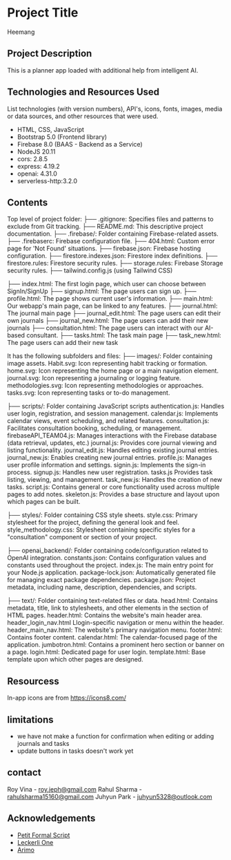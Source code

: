 # Project Title
Heemang


## Project Description
This is a planner app loaded with additional help from intelligent AI.

## Technologies and Resources Used
List technologies (with version numbers), API's, icons, fonts, images, media or data sources, and other resources that were used.
* HTML, CSS, JavaScript
* Bootstrap 5.0 (Frontend library)
* Firebase 8.0 (BAAS - Backend as a Service)
* NodeJS 20.11
* cors: 2.8.5
* express: 4.19.2
* openai: 4.31.0
* serverless-http:3.2.0

## Contents
 Top level of project folder: 
├── .gitignore: Specifies files and patterns to exclude from Git tracking.
├── README.md: This descriptive project documentation.
├── .firebase/: Folder containing Firebase-related assets.
├── .firebaserc: Firebase configuration file.
├── 404.html: Custom error page for 'Not Found' situations.
├── firebase.json: Firebase hosting configuration.
├── firestore.indexes.json: Firestore index definitions.
├── firestore.rules: Firestore security rules.
├── storage.rules: Firebase Storage security rules.
├── tailwind.config.js (using Tailwind CSS)

├── index.html: The first login page, which user can choose between SignIn/SignUp
├── signup.html: The page users can sign up.
├── profile.html: The page shows current user's information.
├── main.html: Our webapp's main page, can be linked to any features.
├── journal.html: The journal main page
├── journal_edit.html: The page users can edit their own journals
├── journal_new.html: The page users can add their new journals
├── consultation.html: The page users can interact with our AI-based consultant.
├── tasks.html: The task main page
├── task_new.html: The page users can add their new task

It has the following subfolders and files:
├── images/: Folder containing image assets.
	Habit.svg: Icon representing habit tracking or formation.
	home.svg: Icon representing the home page or a main navigation element.
	journal.svg: Icon representing a journaling or logging feature.
	methodologies.svg: Icon representing methodologies or approaches.
	tasks.svg: Icon representing tasks or to-do management.

├── scripts/: Folder containing JavaScript scripts
	authentication.js: Handles user login, registration, and session management.
	calendar.js: Implements calendar views, event scheduling, and related features.
	consultation.js: Facilitates consultation booking, scheduling, or management.
	firebaseAPI_TEAM04.js: Manages interactions with the Firebase database (data retrieval, updates, etc.)
	journal.js: Provides core journal viewing and listing functionality.
	journal_edit.js: Handles editing existing journal entries.
	journal_new.js: Enables creating new journal entries.
	profile.js: Manages user profile information and settings.
	signin.js: Implements the sign-in process.
	signup.js: Handles new user registration.
	tasks.js Provides task listing, viewing, and management.
	task_new.js: Handles the creation of new tasks.
	script.js: Contains general or core functionality used across multiple pages to add notes.
	skeleton.js: Provides a base structure and layout upon which pages can be built.

├── styles/: Folder containing CSS style sheets.
	style.css: Primary stylesheet for the project, defining the general look and feel.
	style_methodology.css: Stylesheet containing specific styles for a "consultation" component or section of your project.

├── openai_backend/: Folder containing code/configuration related to OpenAI integration.
	constants.json: Contains configuration values and constants used throughout the project.
	index.js: The main entry point for your Node.js application.
	package-lock.json: Automatically generated file for managing exact package dependencies.
	package.json: Project metadata, including name, description, dependencies, and scripts.

├── text/: Folder containing text-related files or data.
	head.html: Contains metadata, title, link to stylesheets, and other elements in the <head> section of HTML pages.
	header.html: Contains the website's main header area.
	header_login_nav.html Llogin-specific navigation or menu within the header.
	header_main_nav.html: The website's primary navigation menu.
	footer.html: Contains footer content.
	calendar.html: The calendar-focused page of the application.
	jumbotron.html: Contains a prominent hero section or banner on a page.
	login.html: Dedicated page for user login.
	template.html: Base template upon which other pages are designed.

## Resourcess
In-app icons are from https://icons8.com/


## limitations
- we have not make a function for confirmation when editing or adding journals and tasks
- update buttons in tasks doesn't work yet

## contact
Roy Vina - roy.jeph@gmail.com
Rahul Sharma - rahulsharma15160@gmail.com
Juhyun Park - juhyun5328@outlook.com

## Acknowledgements 
* <a href="https://fonts.google.com/">Petit Formal Script</a>
* <a href="https://fonts.google.com/">Leckerli One</a>
* <a href="https://fonts.google.com/">Arimo</a>


















```


